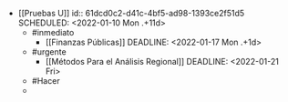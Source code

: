 - [[Pruebas U]]
  id:: 61dcd0c2-d41c-4bf5-ad98-1393ce2f51d5
  SCHEDULED: <2022-01-10 Mon .+11d>
	- #inmediato
		- [[Finanzas Públicas]]
		  DEADLINE: <2022-01-17 Mon .+1d>
	- #urgente
		- [[Métodos Para el Análisis Regional]]
		  DEADLINE: <2022-01-21 Fri>
	- #Hacer
	-